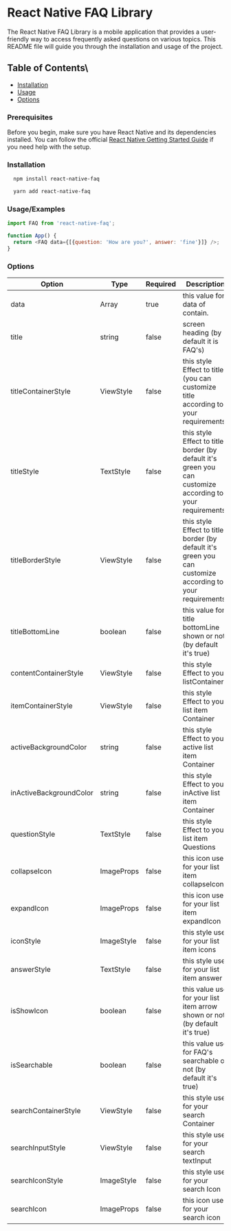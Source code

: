 # React Native FAQ Library

The React Native FAQ Library is a mobile application that provides a user-friendly way to access frequently asked questions on various topics. This README file will guide you through the installation and usage of the project.

## Table of Contents\

- [Installation](#installation)
- [Usage](#Usage/Examples)
- [Options](#Options)

### Prerequisites

Before you begin, make sure you have React Native and its dependencies installed. You can follow the official [React Native Getting Started Guide](https://reactnative.dev/docs/environment-setup) if you need help with the setup.

### Installation

```bash
  npm install react-native-faq
```

```bash
  yarn add react-native-faq
```

### Usage/Examples

```javascript
import FAQ from 'react-native-faq';

function App() {
  return <FAQ data={[{question: 'How are you?', answer: 'fine'}]} />;
}
```

### Options

| Option                  | Type       | Required | Description                                                                                                |
| ----------------------- | ---------- | -------- | ---------------------------------------------------------------------------------------------------------- |
| data                    | Array      | true     | this value for data of contain.                                                                            |
| title                   | string     | false    | screen heading (by default it is FAQ's)                                                                    |
| titleContainerStyle     | ViewStyle  | false    | this style Effect to title (you can customize title according to your requirements)                        |
| titleStyle              | TextStyle  | false    | this style Effect to title border (by default it's green you can customize according to your requirements) |
| titleBorderStyle        | ViewStyle  | false    | this style Effect to title border (by default it's green you can customize according to your requirements) |
| titleBottomLine         | boolean    | false    | this value for title bottomLine shown or not (by default it's true)                                        |
| contentContainerStyle   | ViewStyle  | false    | this style Effect to your listContainer                                                                    |
| itemContainerStyle      | ViewStyle  | false    | this style Effect to your list item Container                                                              |
| activeBackgroundColor   | string     | false    | this style Effect to your active list item Container                                                       |
| inActiveBackgroundColor | string     | false    | this style Effect to your inActive list item Container                                                     |
| questionStyle           | TextStyle  | false    | this style Effect to your list item Questions                                                              |
| collapseIcon            | ImageProps | false    | this icon use for your list item collapseIcon                                                              |
| expandIcon              | ImageProps | false    | this icon use for your list item expandIcon                                                                |
| iconStyle               | ImageStyle | false    | this style use for your list item icons                                                                    |
| answerStyle             | TextStyle  | false    | this style use for your list item answer                                                                   |
| isShowIcon              | boolean    | false    | this value use for your list item arrow shown or not (by default it's true)                                |
| isSearchable            | boolean    | false    | this value use for FAQ's searchable or not (by default it's true)                                          |
| searchContainerStyle    | ViewStyle  | false    | this style use for your search Container                                                                   |
| searchInputStyle        | ViewStyle  | false    | this style use for your search textInput                                                                   |
| searchIconStyle         | ImageStyle | false    | this style use for your search Icon                                                                        |
| searchIcon              | ImageProps | false    | this icon use for your search icon                                                                         |
